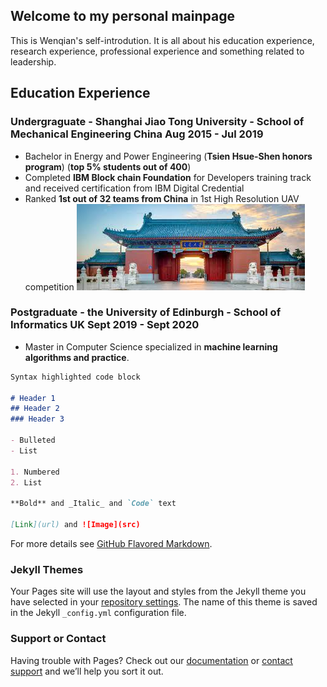 ## Welcome to my personal mainpage 

This is Wenqian's self-introdution. It is all about his education experience, research experience, professional experience and something related to leadership. 

## Education Experience

### Undergraguate - Shanghai Jiao Tong University - School of Mechanical Engineering  China  Aug 2015 - Jul 2019
* Bachelor in Energy and Power Engineering (__Tsien Hsue-Shen honors program__) (__top 5% students out of 400__)
* Completed __IBM Block chain Foundation__ for Developers training track and received certification from IBM Digital Credential
* Ranked __1st out of 32 teams from China__ in 1st High Resolution UAV competition
  ![sjtu](https://github.com/RobinWenqian/WenqianHe/blob/master/sjtu.jpg)

### Postgraduate - the University of Edinburgh - School of Informatics  UK  Sept 2019 - Sept 2020
* Master in Computer Science specialized in __machine learning algorithms and practice__.

```markdown
Syntax highlighted code block

# Header 1
## Header 2
### Header 3

- Bulleted
- List

1. Numbered
2. List

**Bold** and _Italic_ and `Code` text

[Link](url) and ![Image](src)
```

For more details see [GitHub Flavored Markdown](https://guides.github.com/features/mastering-markdown/).

### Jekyll Themes

Your Pages site will use the layout and styles from the Jekyll theme you have selected in your [repository settings](https://github.com/RobinWenqian/WenqianHe.github.io/settings). The name of this theme is saved in the Jekyll `_config.yml` configuration file.

### Support or Contact

Having trouble with Pages? Check out our [documentation](https://help.github.com/categories/github-pages-basics/) or [contact support](https://github.com/contact) and we’ll help you sort it out.
